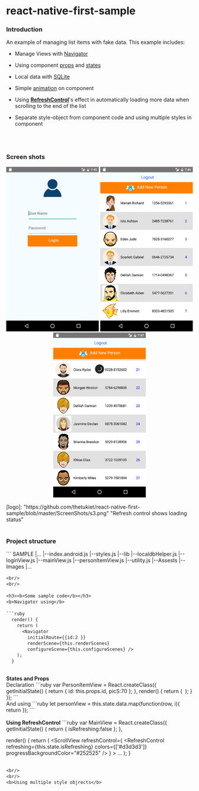 # react-native-first-sample

<h3><b>Introduction</b></h3>

An example of managing list items with fake data. This example includes:
- Manage Views with <a href='https://facebook.github.io/react-native/docs/navigation.html'>Navigator</a>

- Using component <a href='https://facebook.github.io/react-native/docs/props.html'>props</a> and <a href='https://facebook.github.io/react-native/docs/state.html'>states</a>

- Local data with <a href='https://github.com/andpor/react-native-sqlite-storage'>SQLite</a>

- Simple <a href='https://facebook.github.io/react-native/docs/animations.html'>animation<a/> on component

- Using <a href='https://facebook.github.io/react-native/docs/refreshcontrol.html'><b>RefreshControl</b></a>'s effect in automatically loading more data when scrolling to the end of the list

- Separate style-object from component code and using multiple styles in component

<br/>
<br/>
<h3><b>Screen shots</b></h3>
<p align="center">
  <img src="https://github.com/thetukiet/react-native-first-sample/blob/master/ScreenShots/s1.png" width="250"/>
  <img src="https://github.com/thetukiet/react-native-first-sample/blob/master/ScreenShots/s2.png" width="250"/>
  <img src="https://github.com/thetukiet/react-native-first-sample/blob/master/ScreenShots/s3.png" width="250"/>
</p>
[logo]: "https://github.com/thetukiet/react-native-first-sample/blob/master/ScreenShots/s3.png" "Refresh control shows loading status"
<br/>
<br/>
<h3><b>Project structure</b></h3>
```
SAMPLE
  |...
  |--index.android.js
  |--styles.js
  |--lib
      |--localdbHelper.js
      |--loginView.js
      |--mainView.js
      |--personItemView.js
      |--utility.js
  |--Assests
      |--Images
      	   |...
      
```
<br/>
<br/>

<h3><b>Some sample code</b></h3>
<b>Navigator using</b>

```ruby
  render() {
    return (
      <Navigator
        initialRoute={{id:2 }}
        renderScene={this.renderScenes}
        configureScene={this.configureScenes} />
    );
  }
```

<br/>
<b>States and Props</b><br/>
Declaration
```ruby
  var PersonItemView = React.createClass({
    getInitialState() {           
      return {
  	    id: this.props.id,
        picS:70
	    };
  	},
  	render() {
      return (
        <TouchableOpacity>
            <Image source={{uri: this.props.avatar}}  style={{width: this.state.picS}}/>
        </TouchableOpacity>
      );
    }
  });
```
<br/>
And using
```ruby
  let personView = this.state.data.map(function(row, i){
  	return <PersonItemView avatar={row.Avatar} />
  });
```

<br/>
<br/>
<b>Using RefreshControl</b>
```ruby
var MainView = React.createClass({
   getInitialState() {
       return {
           isRefreshing:false
       };
   },
   
   render() {
      return (
        <View style={styles.container}>
            <ScrollView
              refreshControl={
                <RefreshControl
                  refreshing={this.state.isRefreshing}
                  colors={['#d3d3d3']}
                  progressBackgroundColor="#252525"
                />
              }
            >
            ...
            </ScrollView>
        </View>
     );
  }
```

<br/>
<br/>
<b>Using multiple style objrects</b>
